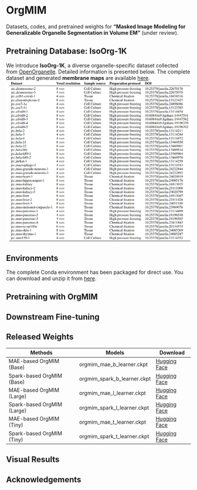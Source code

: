 # OrgMIM

Datasets, codes, and pretrained weights for **“Masked Image Modeling for Generalizable Organelle Segmentation in Volume EM”** (under review).

## Pretraining Database: IsoOrg-1K

We introduce **IsoOrg-1K**, a diverse organelle-specific dataset collected from [OpenOrganelle](https://openorganelle.janelia.org/). Detailed information is presented below. The complete dataset and generated **membrane maps** are available [here](https://huggingface.co/datasets/yanchaoz/IsoOrg-1K).
![](./Figures/Details.jpg)
## Environments

The complete Conda environment has been packaged for direct use. You can download and unzip it from [here](https://huggingface.co/datasets/yanchaoz/IsoOrg-1K).

## Pretraining with OrgMIM


## Downstream Fine-tuning



## Released Weights

| Methods                    | Models                        | Download                                                        |
|-----------------------------|-------------------------------|-----------------------------------------------------------------|
| MAE-based OrgMIM (Base)    | orgmim_mae_b_learner.ckpt     | [Hugging Face](https://huggingface.co/yanchaoz/OrgMIM)         |
| Spark-based OrgMIM (Base)  | orgmim_spark_b_learner.ckpt   | [Hugging Face](https://huggingface.co/yanchaoz/OrgMIM)         |
| MAE-based OrgMIM (Large)   | orgmim_mae_l_learner.ckpt     | [Hugging Face](https://huggingface.co/yanchaoz/OrgMIM)         |
| Spark-based OrgMIM (Large) | orgmim_spark_l_learner.ckpt   | [Hugging Face](https://huggingface.co/yanchaoz/OrgMIM)         |
| MAE-based OrgMIM (Tiny)    | orgmim_mae_t_learner.ckpt     | [Hugging Face](https://huggingface.co/yanchaoz/OrgMIM)         |
| Spark-based OrgMIM (Tiny)  | orgmim_spark_t_learner.ckpt   | [Hugging Face](https://huggingface.co/yanchaoz/OrgMIM)         |

## Visual Results



## Acknowledgements


